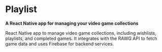<h1>Playlist</h1>

<p>
  <strong>A React Native app for managing your video game collections</strong>
</p>
<p>React Native app to manage video game collections, including wishlists, playlists, and completed games. It integrates with the RAWG API to fetch game data and uses Firebase for backend services.</p>

